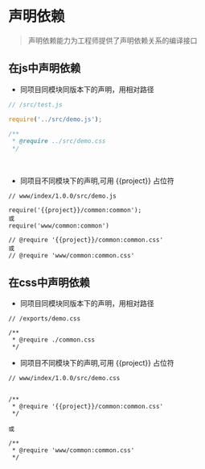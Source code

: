 # 声明依赖
> 声明依赖能力为工程师提供了声明依赖关系的编译接口

## 在js中声明依赖
* 同项目同模块同版本下的声明，用相对路径

```js
// /src/test.js

require('../src/demo.js');

/**
 * @require ../src/demo.css
 */
 ```
<br>

* 同项目不同模块下的声明,可用 {{project}} 占位符

```
// www/index/1.0.0/src/demo.js

require('{{project}}/common:common');
或
require('www/common:common')

// @require '{{project}}/common:common.css'
或
// @require 'www/common:common.css'

```

## 在css中声明依赖
* 同项目同模块同版本下的声明，用相对路径

```
// /exports/demo.css

/**
 * @require ./common.css
 */
 ```


* 同项目不同模块下的声明,可用 {{project}} 占位符

```
// www/index/1.0.0/src/demo.css


/**
 * @require '{{project}}/common:common.css'
 */

或

/**
 * @require 'www/common:common.css'
 */

```
